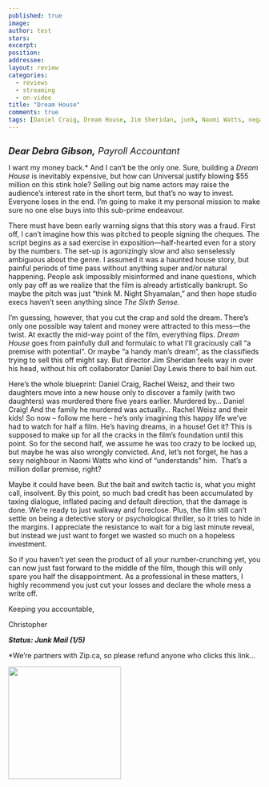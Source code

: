 ```yaml
---
published: true
image:
author: test 
stars: 
excerpt: 
position: 
addressee: 
layout: review
categories:
  - reviews
  - streaming
  - on-video
title: "Dream House"
comments: true
tags: [Daniel Craig, Dream House, Jim Sheridan, junk, Naomi Watts, negative, Rachel Weisz, Review, Uncategorized]
---
```

<div><p><span class="full-image-block ssNonEditable"><span><a href="/letters/2012/8/16/dream-house.html"><img src="http://static.squarespace.com/static/5005f6bcc4aa41161b33e89e/5329cf1fe4b07c068ebf74de/5329cf1fe4b07c068ebf760a/1345124372087/Dream%20House.jpg" alt="" /></a></span></span></p>
<p><span style="font-size:130%;"><em><strong>Dear Debra Gibson,</strong> Payroll Accountant</em></span></p>
<p>I want my money back.* And I can&rsquo;t be the only one. Sure, building a <em>Dream House</em> is inevitably expensive, but how can Universal justify blowing $55 million on this stink hole? Selling out big name actors may raise the audience&rsquo;s interest rate in the short term, but that&rsquo;s no way to invest. Everyone loses in the end. I&rsquo;m going to make it my personal mission to make sure no one else buys into this sub-prime endeavour.</p>
<p>There must have been early warning signs that this story was a fraud. First off, I can&rsquo;t imagine how this was pitched to people signing the cheques. The script begins as a sad exercise in exposition&mdash;half-hearted even for a story by the numbers. The set-up is agonizingly slow and also senselessly ambiguous about the genre. I assumed it was a haunted house story, but painful periods of time pass without anything super and/or natural happening. People ask impossibly misinformed and inane questions, which only pay off as we realize that the film is already artistically bankrupt. So maybe the pitch was just &ldquo;think M. Night Shyamalan,&rdquo; and then hope studio execs haven&rsquo;t seen anything since <em>The Sixth Sense</em>.</p>
<p>I&rsquo;m guessing, however, that you cut the crap and sold the dream. There&rsquo;s only one possible way talent and money were attracted to this mess&mdash;the twist. At exactly the mid-way point of the film, everything flips. <em>Dream House</em> goes from painfully dull and formulaic to what I&rsquo;ll graciously call &ldquo;a premise with potential&rdquo;. Or maybe &ldquo;a handy man&rsquo;s dream&rdquo;, as the classifieds trying to sell this off might say. But director Jim Sheridan feels way in over his head, without his oft collaborator Daniel Day Lewis there to bail him out.</p>
<p>Here&rsquo;s the whole blueprint: Daniel Craig, Rachel Weisz, and their two daughters move into a new house only to discover a family (with two daughters) was murdered there five years earlier. Murdered by&hellip; Daniel Craig! And the family he murdered was actually&hellip; Rachel Weisz and their kids! So now &ndash; follow me here &ndash; he&rsquo;s only imagining this happy life we&rsquo;ve had to watch for half a film. He&rsquo;s having dreams, in a house! Get it? This is supposed to make up for all the cracks in the film&rsquo;s foundation until this point. So for the second half, we assume he was too crazy to be locked up, but maybe he was also wrongly convicted. And, let&rsquo;s not forget, he has a sexy neighbour in Naomi Watts who kind of &ldquo;understands&rdquo; him. &nbsp;That&rsquo;s a million dollar premise, right?</p>
<p>Maybe it could have been. But the bait and switch tactic is, what you might call, insolvent. By this point, so much bad credit has been accumulated by taxing dialogue, inflated pacing and default direction, that the damage is done. We&rsquo;re ready to just walkway and foreclose. Plus, the film still can&rsquo;t settle on being a detective story or psychological thriller, so it tries to hide in the margins. I appreciate the resistance to wait for a big last minute reveal, but instead we just want to forget we wasted so much on a hopeless investment.</p>
<p>So if you haven&rsquo;t yet seen the product of all your number-crunching yet, you can now just fast forward to the middle of the film, though this will only spare you half the disappointment. As a professional in these matters, I highly recommend you just cut your losses and declare the whole mess a write off.</p>
<p>Keeping you accountable,</p>
<p>Christopher</p>
<p><strong><em>Status: Junk Mail (1/5)</em></strong></p>
<p>*We&rsquo;re partners with Zip.ca, so please refund anyone who clicks this link&hellip;</p>
<p><span class="full-image-block ssNonEditable"><span><a href="http://www.zip.ca/Browse/Title.aspx?f=titleId%28203248%29"><img style="width:225px;" src="http://static.squarespace.com/static/5005f6bcc4aa41161b33e89e/5329cf1fe4b07c068ebf74de/5329cf20e4b07c068ebf7d3c/1343245704065/Rent-it-on-Zip.png" alt="" /></a></span></span></p></div>
